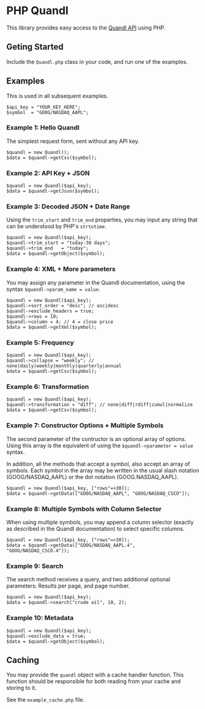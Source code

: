PHP Quandl
==========

This library provides easy access to the 
[Quandl API](https://www.quandl.com/help/api) 
using PHP.


Geting Started
--------------

Include the `Quandl.php` class in your code, and run one of 
the examples. 


Examples
--------

This is used in all subsequent examples.

	$api_key = "YOUR_KEY_HERE";
	$symbol  = "GOOG/NASDAQ_AAPL";

### Example 1: Hello Quandl

The simplest request form, sent without any API key.

	$quandl = new Quandl();
	$data = $quandl->getCsv($symbol);

### Example 2: API Key + JSON

	$quandl = new Quandl($api_key);
	$data = $quandl->getJson($symbol);

### Example 3: Decoded JSON + Date Range

Using the `trim_start` and `trim_end` properties, you may input any
string that can be understood by PHP's `strtotime`. 

	$quandl = new Quandl($api_key);
	$quandl->trim_start = "today-30 days";
	$quandl->trim_end   = "today";
	$data = $quandl->getObject($symbol);

### Example 4: XML + More parameters

You may assign any parameter in the Quandl documentation, using the 
syntax `$quandl->param_name = value`.

	$quandl = new Quandl($api_key);
	$quandl->sort_order = "desc"; // asc|desc
	$quandl->exclude_headers = true;
	$quandl->rows = 10;
	$quandl->column = 4; // 4 = close price
	$data = $quandl->getXml($symbol);

### Example 5: Frequency

	$quandl = new Quandl($api_key);
	$quandl->collapse = "weekly"; // none|daily|weekly|monthly|quarterly|annual
	$data = $quandl->getCsv($symbol);

### Example 6: Transformation

	$quandl = new Quandl($api_key);
	$quandl->transformation = "diff"; // none|diff|rdiff|cumul|normalize
	$data = $quandl->getCsv($symbol);

### Example 7: Constructor Options + Multiple Symbols

The second parameter of the contructor is an optional array of options.
Using this array is the equivalent of using the 
`$quandl->parameter = value` syntax.

In addition, all the methods that accept a symbol, also accept an array
of symbols. Each symbol in the array may be written in the usual 
slash notation (GOOG/NASDAQ_AAPL) or the dot notation (GOOG.NASDAQ_AAPL).

	$quandl = new Quandl($api_key, ["rows"=>30]);
	$data = $quandl->getData(["GOOG/NASDAQ_AAPL", "GOOG/NASDAQ_CSCO"]);

### Example 8: Multiple Symbols with Column Selector

When using multiple symbols, you may append a column selector (exactly
as described in the Quandl documentation) to select specific columns.

	$quandl = new Quandl($api_key, ["rows"=>30]);
	$data = $quandl->getData(["GOOG/NASDAQ_AAPL.4", "GOOG/NASDAQ_CSCO.4"]);

### Example 9: Search

The search method receives a query, and two additional optional 
parameters: Results per page, and page number.

	$quandl = new Quandl($api_key);
	$data = $quandl->search("crude oil", 10, 2);

### Example 10: Metadata

	$quandl = new Quandl($api_key);
	$quandl->exclude_data = true;
	$data = $quandl->getObject($symbol);


Caching
-------

You may provide the `quandl` object with a cache handler function.
This function should be responsible for both reading from your cache and storing to it. 

See the `example_cache.php` file.

